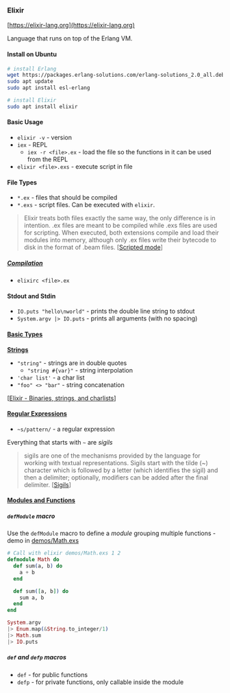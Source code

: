 ### Elixir

[https://elixir-lang.org](https://elixir-lang.org)

Language that runs on top of the Erlang VM.

#### Install on Ubuntu

```bash
# install Erlang
wget https://packages.erlang-solutions.com/erlang-solutions_2.0_all.deb && sudo dpkg -i erlang-solutions_2.0_all.deb
sudo apt update
sudo apt install esl-erlang

# install Elixir
sudo apt install elixir
```

#### Basic Usage

* `elixir -v` - version
* `iex` - REPL
  * `iex -r <file>.ex` - load the file so the functions in it can be used from the REPL
* `elixir <file>.exs` - execute script in file

#### File Types

* `*.ex` - files that should be compiled
* `*.exs` - script files. Can be executed with `elixir`.

> Elixir treats both files exactly the same way, the only difference is in intention. .ex files are meant to be compiled while .exs files are used for scripting. When executed, both extensions compile and load their modules into memory, although only .ex files write their bytecode to disk in the format of .beam files.
[[Scripted mode](https://elixir-lang.org/getting-started/modules-and-functions.html#scripted-mode)]

##### [Compilation](https://elixir-lang.org/getting-started/modules-and-functions.html#compilation)

* `elixirc <file>.ex`

#### Stdout and Stdin

* `IO.puts "hello\nworld"` - prints the double line string to stdout
* `System.argv |> IO.puts` - prints all arguments (with no spacing)

#### [Basic Types](https://elixir-lang.org/getting-started/basic-types.html)

**[Strings](https://elixir-lang.org/getting-started/basic-types.html#strings)**

* `"string"` - strings are in double quotes
  * `"string #{var}"` - string interpolation
* `'char list'` - a char list
* `"foo" <> "bar"` - string concatenation

[[Elixir - Binaries, strings, and charlists](https://elixir-lang.org/getting-started/binaries-strings-and-char-lists.html)]

#### [Regular Expressions](https://elixir-lang.org/getting-started/sigils.html#regular-expressions)

* `~s/pattern/` - a regular expression

Everything that starts with `~` are *sigils*

> sigils are one of the mechanisms provided by the language for working with textual representations. Sigils start with the tilde (~) character which is followed by a letter (which identifies the sigil) and then a delimiter; optionally, modifiers can be added after the final delimiter.
[[Sigils](https://elixir-lang.org/getting-started/sigils.html)]

#### [Modules and Functions](https://elixir-lang.org/getting-started/modules-and-functions.html)

##### `defModule` macro

Use the `defModule` macro to define a *module* grouping multiple functions - demo in [demos/Math.exs](./demos/Math.exs)

```elixir
# Call with elixir demos/Math.exs 1 2
defmodule Math do
  def sum(a, b) do
    a + b
  end

  def sum([a, b]) do
    sum a, b
  end
end

System.argv
|> Enum.map(&String.to_integer/1)
|> Math.sum
|> IO.puts
```

##### `def` and `defp` macros

* `def` - for public functions
* `defp` - for private functions, only callable inside the module
